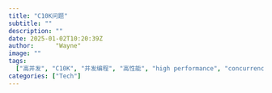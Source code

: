 ```yaml
---
title: "C10K问题"
subtitle: ""
description: ""
date: 2025-01-02T10:20:39Z
author:      "Wayne"
image: ""
tags:
  ["高并发", "C10K", "并发编程", "高性能", "high performance", "concurrency"]
categories: ["Tech"]
---
```


